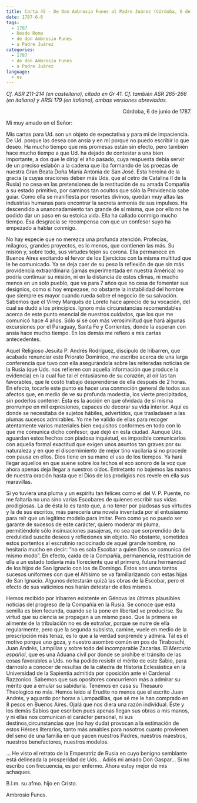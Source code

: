 ```yaml
---
title: Carta 45 - De Don Ambrosio Funes al Padre Juárez (Córdoba, 6 de junio de 1787).
date: 1787-6-6
tags:
  - 1787
  - Desde Roma
  - de don Ambrosio Funes
  - a Padre Juárez
categories:
  - 1787
  - de don Ambrosio Funes
  - a Padre Juárez
language:
  - es
---
```


_Cf. ASR 211-214 (en castellano), citada en Gr 41.
Cf. también ASR 265-266 (en italiano) y ARSI 179 (en italiano), ambas versiones abreviadas._

<div align="right">Córdoba, 6 de junio de 1787.</div>

Mi muy amado en el Señor:

Mis cartas para Ud. son un objeto de expectativa y para mí de impaciencia. De Ud. porque las desea con ansia y en mí porque no puedo escribir lo que deseo. Ha mucho tiempo que mis promesas están sin efecto, pero también hace mucho tiempo a que Ud. ha dejado de contestar a una bien importante, a dos que le dirigí el año pasado, cuya respuesta debía servir de un preciso eslabón a la cadena que iba formando de las proezas de nuestra Gran Beata Doña María Antonia de San José. Esta heroína de la gracia (a cuyas oraciones deben más Uds. que al cetro de Catalina II de la Rusia) no cesa en las pretensiones de la restitución de su amada Compañía a su estado primitivo, por caminos tan ocultos que sólo la Providencia sabe guiar. Como ella se manifiesta por resortes divinos, quedan muy altas las industrias humanas para encontrar la secreta armonía de sus impulsos. Ha descendido a unanonadamiento tan grande de sí misma, que por ello no he podido dar un paso en su estoica vida. Ella ha callado conmigo mucho tiempo. Esa desgracia se recompensa con que un confesor suyo ha empezado a hablar conmigo.

No hay especie que no merezca una profunda atención. Profecías, milagros, grandes proyectos, es lo menos, que contienen las más. Su misión y, sobre todo, sus virtudes tejen su corona. Ella permanece en Buenos Aires excitando el fervor de los Ejercicios con la misma multitud que le he comunicado. Ya se deja caer de su peso la reflexión de que sin más providencia extraordinaria (jamás experimentada en nuestra América) no podría continuar su misión, ni en la distancia de estos climas, ni mucho menos en un solo pueblo, que va para 7 años que no cesa de fomentar sus designios, como si hoy empezase, no obstante la instabilidad del hombre que siempre es mayor cuando rueda sobre el negocio de su salvación. Sabemos que el Virrey Marqués de Loreto hace aprecio de su vocación, del cual se dudó a los principios. Ignoro más circunstancias recomendables acerca de este punto esencial de nuestros cuidados, que los que me comunicó hace 4 años. Sólo sí sé con más verosimilitud que hará algunas excursiones por el Paraguay, Santa Fe y Corrientes, donde la esperan con ansia hace mucho tiempo. En los demás me refiero a mis cartas antecedentes.

Aquel Religioso Jesuita P. Andrés Rodríguez, discípulo de Iribarren, que acabade renunciar este Priorato Dominico, me escribe acerca de una larga conferencia que tuvo con ella asegurándola sobre las reiteradas noticias de la Rusia (que Uds. nos refieren con aquella información que produce la evidencia) en la cual fue tal el entusiasmo de su corazón, al oír las tan favorables, que le costó trabajo desprenderse de ella después de 2 horas. En efecto, tocarle este punto es hacer una conmoción general de todos sus afectos que, en medio de ve su profunda modestia, los vierte precipitados, sin poderlos contener. Ésta es la acción en que olvidada de sí misma prorrumpe en mil expresiones, capaces de decorar su vida interior. Aquí es donde se necesitaba de sujetos hábiles, advertidos, que trasladasen a las plumas sucesos admirables. Yo me he valido de ellas para recoger atentamente varios materiales bien exquisitos conformes en todo con lo que me comunica dicho confesor, que dejó en esta ciudad. Aunque Uds. aguardan estos hechos con piadosa inquietud, es imposible comunicarlos con aquella formal exactitud que exigen unos asuntos tan graves por su naturaleza y en que el  discernimiento de mejor tino vacilaría si no procede con pausa en ellos. Dios tiene en su mano el uso de los tiempos. Ya hará llegar aquellos en que suene sobre los techos el eco sonoro de la voz que ahora apenas deja llegar a nuestros oídos. Entretanto no bajemos las manos de nuestra oración hasta que el Dios de los prodigios nos revele en ella sus maravillas.

Si yo tuviera una pluma y un espíritu tan felices como el del V. P. Puente, no me faltaría no una sino varias Escobares de quienes escribir sus vidas prodigiosas. La de ésta lo es tanto que, a no tener por piadosas sus virtudes y la de sus escritos, más parecería una novela inventada por el entusiasmo para reír que un legítimo modelo para imitar. Pero como yo no puedo ser garante de sucesos de este carácter, quiero moderar mi pluma, permitiéndole sólo insinuaciones pasajeras, no sea que sorprendido de la credulidad suscite deseos y reflexiones sin objeto. No obstante, sometidos estos portentos al escrutinio raciocinado de aquel grande hombre, no hesitaría mucho en decir: “no es sola Escobar a quien Dios se comunica del mismo modo”. En efecto, caída de la Compañía, permanencia, restitución de ella a un estado todavía más floreciente que el primero, futura hermandad de los hijos de San Ignacio con los de Domingo. Éstos son unos tantos sucesos uniformes con que el Altísimo se va familiarizando con estas hijas de San Ignacio. Algunos detestarán quizá las obras de la Escobar, pero el efecto de sus vaticinios nos harán detestar de ellos mismos.

Hemos recibido por Iribarren existente en Génova las últimas plausibles noticias del progreso de la Compañía en la Rusia. Se conoce que esta semilla es bien fecunda, cuando se la pone en libertad ve producirse. Su virtud que su ciencia se propagan a un mismo paso. Que la primera se alimente de la tribulación no es de extrañar, porque se nutre de ella regularmente, pero que la segunda subsista, camine, vuele en medio de la prescripción más tenaz, es lo que a la verdad sorprende y admira. Tal es el motivo porque uno goza, y nuestro asombro común en pos de Tiraboschi, Juan Andrés, Lampillas y sobre todo del incomparable Zacarías. El _Mercurio español_, que es una Aduana civil por donde se prohíbe el tránsito de las cosas favorables a Uds. no ha podido resistir el mérito de este Sabio, para dárnoslo a conocer de resultas de la cátedra de Historia Eclesiástica en la Universidad de la Sapientia admitida por oposición ante el Cardenal Razzonico. Sabemos que sus opositores concurrieron más a admirar su mérito que a emular su sabiduría. Tenemos en casa su Thesauro Theologico no más. Hemos leído al Erudito no menos que el escrito Juan Andrés, y aguardo por horas a Lampadillas, que sé me le han comprado en 8 pesos en Buenos Aires. Ojalá que nos diera una razón individual. Éste y los demás Sabios que escriben pues apenas llegan sus obras a mis manos, y ni ellas nos comunican el carácter personal, ni sus  destinos,circunstancias que (no hay duda) provocan a la estimación de estos Héroes literarios, tanto más amables para nosotros cuanto provienen del seno de una familia en que yacen nuestros Padres, nuestros maestros, nuestros benefactores, nuestros modelos.

... He visto el retrato de la Emperatriz de Rusia en cuyo benigno semblante está delineada la prosperidad de Uds... Adiós mi amado Don Gaspar... Si no escribo con frecuencia, es por enfermo. Ahora estoy mejor de mis achaques.

B.l.m. su afmo. hijo en Cristo.

Ambrosio Funes.
